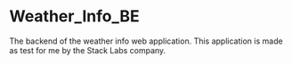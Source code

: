 # Weather_Info_BE
The backend of the weather info web application. This application is made as test for me by the Stack Labs company.
